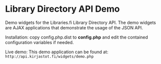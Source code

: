 Library Directory API Demo
==========================

Demo widgets for the Libraries.fi Library Directory API. The demo widgets are AJAX applications that demonstrate the usage of the JSON API. 

Installation:
copy config.php.dist to **config.php** and edit the contained configuration variables if needed.

Live demo:
This demo application can be found at:
`http://api.kirjastot.fi/widgets/demo.php`
